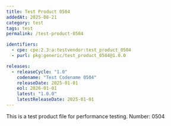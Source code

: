 ```yaml
---
title: Test Product 0504
addedAt: 2025-08-21
category: test
tags: test
permalink: /test-product-0504

identifiers:
  - cpe: cpe:2.3:a:testvendor:test_product_0504
  - purl: pkg:generic/test_product_0504@1.0.0

releases:
  - releaseCycle: "1.0"
    codename: "Test Codename 0504"
    releaseDate: 2025-01-01
    eol: 2026-01-01
    latest: "1.0.0"
    latestReleaseDate: 2025-01-01
---
```


This is a test product file for performance testing. Number: 0504
